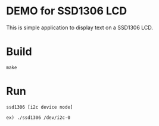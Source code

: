 # DEMO for SSD1306 LCD

This is simple application to display text on a SSD1306 LCD.

# Build

`make`

# Run

`ssd1306 [i2c device node]`

`ex) ./ssd1306 /dev/i2c-0`


